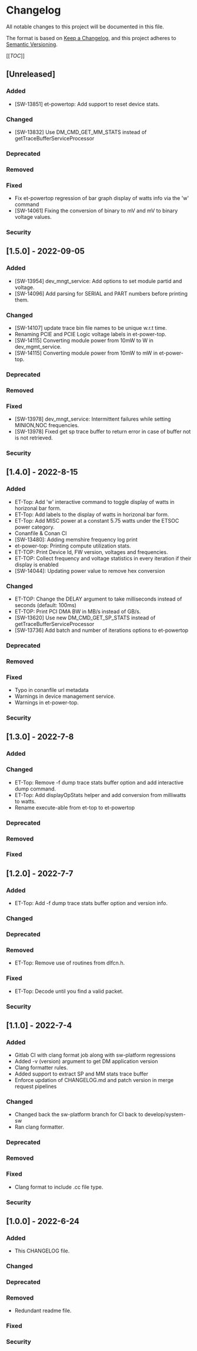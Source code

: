 # Changelog
All notable changes to this project will be documented in this file.

The format is based on [Keep a Changelog](https://keepachangelog.com/en/1.0.0/),
and this project adheres to [Semantic Versioning](https://semver.org/spec/v2.0.0.html).

[[_TOC_]]

## [Unreleased]
### Added
- [SW-13851] et-powertop: Add support to reset device stats.
### Changed
- [SW-13832] Use DM_CMD_GET_MM_STATS instead of getTraceBufferServiceProcessor
### Deprecated
### Removed
### Fixed
- Fix et-powertop regression of bar graph display of watts info via the 'w' command
- [SW-14061] Fixing the conversion of binary to mV and mV to binary voltage values.
### Security

## [1.5.0] - 2022-09-05
### Added
- [SW-13954] dev_mngt_service: Add options to set module partid and voltage.
- [SW-14096] Add parsing for SERIAL and PART numbers before printing them.
### Changed
- [SW-14107] update trace bin file names to be unique w.r.t time.
- Renaming PCIE and PCIE Logic voltage labels in et-power-top.
- [SW-14115] Converting module power from 10mW to W in dev_mgmt_service.
- [SW-14115] Converting module power from 10mW to mW in et-power-top.
### Deprecated
### Removed
### Fixed
- [SW-13978] dev_mngt_service: Intermittent failures while setting MINION,NOC frequencies.
- [SW-13978] Fixed get sp trace buffer to return error in case of buffer not is not retrieved.
### Security

## [1.4.0] - 2022-8-15
### Added
- ET-Top: Add 'w' interactive command to toggle display of watts in horizonal bar form.
- ET-Top: Add labels to the display of watts in horizonal bar form.
- ET-Top: Add MISC power at a constant 5.75 watts under the ETSOC power category.
- Conanfile & Conan CI
- [SW-13480]: Adding memshire frequency log print
- et-power-top: Printing compute utilization stats.
- ET-TOP: Print Device Id, FW version, voltages and frequencies.
- ET-TOP: Collect frequency and voltage statistics in every iteration if their display is enabled
- [SW-14044]: Updating power value to remove hex conversion
### Changed
- ET-TOP: Change the DELAY argument to take milliseconds instead of seconds (default: 100ms)
- ET-TOP: Print PCI DMA BW in MB/s instead of GB/s.
- [SW-13620] Use new DM_CMD_GET_SP_STATS instead of getTraceBufferServiceProcessor
- [SW-13736] Add batch and number of iterations options to et-powertop
### Deprecated
### Removed
### Fixed
- Typo in conanfile url metadata
- Warnings in device management service.
- Warnings in et-power-top.
### Security

## [1.3.0] - 2022-7-8
### Added
### Changed
- ET-Top: Remove -f dump trace stats buffer option and add interactive dump command.
- ET-Top: Add displayOpStats helper and add conversion from milliwatts to watts.
- Rename execute-able from et-top to et-powertop
### Deprecated
### Removed
### Fixed

## [1.2.0] - 2022-7-7
### Added
- ET-Top: Add -f dump trace stats buffer option and version info.
### Changed
### Deprecated
### Removed
- ET-Top: Remove use of routines from dlfcn.h.
### Fixed
- ET-Top: Decode until you find a valid packet.
### Security

## [1.1.0] - 2022-7-4
### Added
- Gitlab CI with clang format job along with sw-platform regressions
- Added -v (version) argument to get DM application version
- Clang formatter rules.
- Added support to extract SP and MM stats trace buffer
- Enforce updation of CHANGELOG.md and patch version in merge request pipelines
### Changed
- Changed back the sw-platform branch for CI back to develop/system-sw
- Ran clang formatter.
### Deprecated
### Removed
### Fixed
- Clang format to include .cc file type.
### Security

## [1.0.0] - 2022-6-24
### Added
- This CHANGELOG file.
### Changed
### Deprecated
### Removed
- Redundant readme file.
### Fixed
### Security
